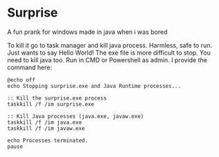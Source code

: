# Surprise
A fun prank for windows made in java when i was bored

To kill it go to task manager and kill java process.
Harmless, safe to run.
Just wants to say Hello World!
The exe file is more difficult to stop. You need to kill java too. Run in CMD or Powershell as admin. I provide the command here:
```batch
@echo off
echo Stopping surprise.exe and Java Runtime processes...

:: Kill the surprise.exe process
taskkill /f /im surprise.exe

:: Kill Java processes (java.exe, javaw.exe)
taskkill /f /im java.exe
taskkill /f /im javaw.exe

echo Processes terminated.
pause

```
